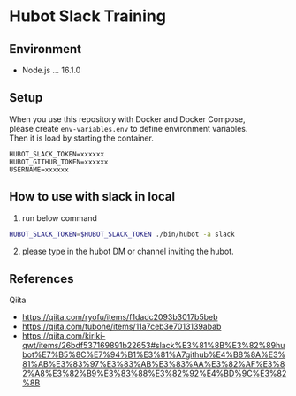 # Hubot Slack Training

## Environment

- Node.js ... 16.1.0

## Setup

When you use this repository with Docker and Docker Compose,   
please create `env-variables.env` to define environment variables.  
Then it is load by starting the container.

```
HUBOT_SLACK_TOKEN=xxxxxx
HUBOT_GITHUB_TOKEN=xxxxxx 
USERNAME=xxxxxx
```


## How to use with slack in local

1. run below command

```sh
HUBOT_SLACK_TOKEN=$HUBOT_SLACK_TOKEN ./bin/hubot -a slack
```

2. please type in the hubot DM or channel inviting the hubot.

## References

Qiita
- https://qiita.com/ryofu/items/f1dadc2093b3017b5beb
- https://qiita.com/tubone/items/11a7ceb3e7013139abab
- https://qiita.com/kiriki-qwt/items/26bdf537169891b22653#slack%E3%81%8B%E3%82%89hubot%E7%B5%8C%E7%94%B1%E3%81%A7github%E4%B8%8A%E3%81%AB%E3%83%97%E3%83%AB%E3%83%AA%E3%82%AF%E3%82%A8%E3%82%B9%E3%83%88%E3%82%92%E4%BD%9C%E3%82%8B